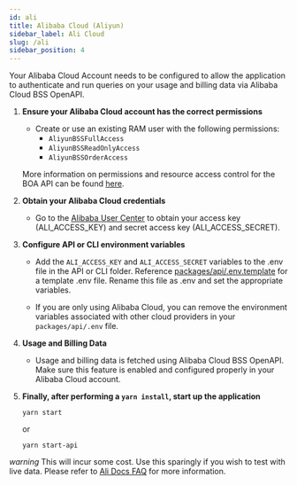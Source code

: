 ```yaml
---
id: ali
title: Alibaba Cloud (Aliyun)
sidebar_label: Ali Cloud
slug: /ali
sidebar_position: 4
---
```


Your Alibaba Cloud Account needs to be configured to allow the application to authenticate and run queries on your usage and billing data via Alibaba Cloud BSS OpenAPI.

1.  **Ensure your Alibaba Cloud account has the correct permissions**

    - Create or use an existing RAM user with the following permissions: 
      - `AliyunBSSFullAccess` 
      - `AliyunBSSReadOnlyAccess`
      - `AliyunBSSOrderAccess`
    
    More information on permissions and resource access control for the BOA API can be found [here](https://www.alibabacloud.com/help/en/bss-openapi/latest/authorize-api-calls?spm=a2c63.p38356.0.0.3a895f3asxTmSB).

2.  **Obtain your Alibaba Cloud credentials**

    - Go to the [Alibaba User Center](https://usercenter.console.aliyun.com/#/manage/ak) to obtain your access key (ALI_ACCESS_KEY) and secret access key (ALI_ACCESS_SECRET).

3.  **Configure API or CLI environment variables**

    - Add the `ALI_ACCESS_KEY` and `ALI_ACCESS_SECRET` variables to the .env file in the API or CLI folder. Reference [packages/api/.env.template](https://github.com/cloud-carbon-footprint/cloud-carbon-footprint/blob/trunk/packages/api/.env.template) for a template .env file. Rename this file as .env and set the appropriate variables.
    
    - If you are only using Alibaba Cloud, you can remove the environment variables associated with other cloud providers in your `packages/api/.env` file.

4.  **Usage and Billing Data**

    - Usage and billing data is fetched using Alibaba Cloud BSS OpenAPI. Make sure this feature is enabled and configured properly in your Alibaba Cloud account.

5.  **Finally, after performing a `yarn install`, start up the application**

        yarn start

    or 

        yarn start-api

_warning_ This will incur some cost. Use this sparingly if you wish to test with live data. Please refer to [Ali Docs FAQ](https://www.alibabacloud.com/help/en/openapi-explorer/latest/faqs) for more information.
